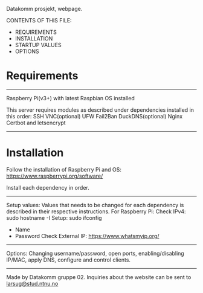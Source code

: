 Datakomm prosjekt, webpage.

CONTENTS OF THIS FILE:

 * REQUIREMENTS
 * INSTALLATION
 * STARTUP VALUES
 * OPTIONS



# Requirements
-----------

Raspberry Pi(v3+) with latest Raspbian OS installed

This server requires modules as described under dependencies installed in this order:
SSH
VNC(optional)
UFW
Fail2Ban
DuckDNS(optional)
Nginx
Certbot and letsencrypt


-------------------------------

# Installation
Follow the installation of Raspberry Pi and OS:
https://www.raspberrypi.org/software/

Install each dependency in order.

--------------------------------

Setup values:
Values that needs to be changed for each dependency is described in their respective instructions.
For Raspberry Pi:
Check IPv4:
sudo hostname -I
Setup:
sudo ifconfig
- Name
- Password
Check External IP:
https://www.whatsmyip.org/

---------------------------------

Options:
Changing username/password, open ports, enabling/disabling IP/MAC, apply DNS, configure and control clients.

--------------------------------

Made by Datakomm gruppe 02. 
Inquiries about the website can be sent to larsug@stud.ntnu.no

